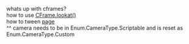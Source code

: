 whats up with cframes?  
how to use [CFrame.lookat()](https://devforum.roblox.com/t/how-to-use-cframelookat/2820000)  
how to tween [page](https://devforum.roblox.com/t/tween-to-players-camera/849942)  
^^ camera needs to be in Enum.CameraType.Scriptable and is reset as Enum.CameraType.Custom
